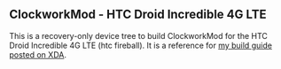 ClockworkMod - HTC Droid Incredible 4G LTE
------------------------------------------
This is a recovery-only device tree to build ClockworkMod for the HTC Droid Incredible 4G LTE (htc fireball). It is a reference for [my build guide posted on XDA](http://forum.xda-developers.com/showthread.php?p=36162245#post36162245).

